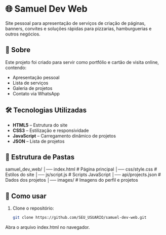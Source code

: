 # 🌐 Samuel Dev Web

Site pessoal para apresentação de serviços de criação de páginas, banners, convites e soluções rápidas para pizzarias, hamburguerias e outros negócios.

## 📌 Sobre
Este projeto foi criado para servir como portfólio e cartão de visita online, contendo:
- Apresentação pessoal
- Lista de serviços
- Galeria de projetos
- Contato via WhatsApp

## 🛠️ Tecnologias Utilizadas
- **HTML5** – Estrutura do site
- **CSS3** – Estilização e responsividade
- **JavaScript** – Carregamento dinâmico de projetos
- **JSON** – Lista de projetos

## 📂 Estrutura de Pastas

samuel_dev_web/
│── index.html # Página principal
│── css/style.css # Estilos do site
│── js/script.js # Scripts JavaScript
│── api/projects.json # Dados dos projetos
│── images/ # Imagens do perfil e projetos


## 🚀 Como usar
1. Clone o repositório:
   ```bash
   git clone https://github.com/SEU_USUARIO/samuel-dev-web.git

Abra o arquivo index.html no navegador.
